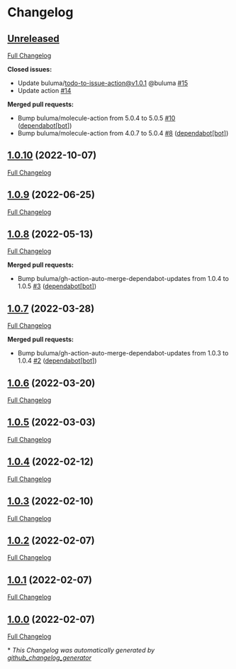 # Changelog

## [Unreleased](https://github.com/buluma/ansible-role-zabbix_web/tree/HEAD)

[Full Changelog](https://github.com/buluma/ansible-role-zabbix_web/compare/1.0.10...HEAD)

**Closed issues:**

- Update buluma/todo-to-issue-action@v1.0.1 @buluma [\#15](https://github.com/buluma/ansible-role-zabbix_web/issues/15)
- Update action [\#14](https://github.com/buluma/ansible-role-zabbix_web/issues/14)

**Merged pull requests:**

- Bump buluma/molecule-action from 5.0.4 to 5.0.5 [\#10](https://github.com/buluma/ansible-role-zabbix_web/pull/10) ([dependabot[bot]](https://github.com/apps/dependabot))
- Bump buluma/molecule-action from 4.0.7 to 5.0.4 [\#8](https://github.com/buluma/ansible-role-zabbix_web/pull/8) ([dependabot[bot]](https://github.com/apps/dependabot))

## [1.0.10](https://github.com/buluma/ansible-role-zabbix_web/tree/1.0.10) (2022-10-07)

[Full Changelog](https://github.com/buluma/ansible-role-zabbix_web/compare/1.0.9...1.0.10)

## [1.0.9](https://github.com/buluma/ansible-role-zabbix_web/tree/1.0.9) (2022-06-25)

[Full Changelog](https://github.com/buluma/ansible-role-zabbix_web/compare/1.0.8...1.0.9)

## [1.0.8](https://github.com/buluma/ansible-role-zabbix_web/tree/1.0.8) (2022-05-13)

[Full Changelog](https://github.com/buluma/ansible-role-zabbix_web/compare/1.0.7...1.0.8)

**Merged pull requests:**

- Bump buluma/gh-action-auto-merge-dependabot-updates from 1.0.4 to 1.0.5 [\#3](https://github.com/buluma/ansible-role-zabbix_web/pull/3) ([dependabot[bot]](https://github.com/apps/dependabot))

## [1.0.7](https://github.com/buluma/ansible-role-zabbix_web/tree/1.0.7) (2022-03-28)

[Full Changelog](https://github.com/buluma/ansible-role-zabbix_web/compare/1.0.6...1.0.7)

**Merged pull requests:**

- Bump buluma/gh-action-auto-merge-dependabot-updates from 1.0.3 to 1.0.4 [\#2](https://github.com/buluma/ansible-role-zabbix_web/pull/2) ([dependabot[bot]](https://github.com/apps/dependabot))

## [1.0.6](https://github.com/buluma/ansible-role-zabbix_web/tree/1.0.6) (2022-03-20)

[Full Changelog](https://github.com/buluma/ansible-role-zabbix_web/compare/1.0.5...1.0.6)

## [1.0.5](https://github.com/buluma/ansible-role-zabbix_web/tree/1.0.5) (2022-03-03)

[Full Changelog](https://github.com/buluma/ansible-role-zabbix_web/compare/1.0.4...1.0.5)

## [1.0.4](https://github.com/buluma/ansible-role-zabbix_web/tree/1.0.4) (2022-02-12)

[Full Changelog](https://github.com/buluma/ansible-role-zabbix_web/compare/1.0.3...1.0.4)

## [1.0.3](https://github.com/buluma/ansible-role-zabbix_web/tree/1.0.3) (2022-02-10)

[Full Changelog](https://github.com/buluma/ansible-role-zabbix_web/compare/1.0.2...1.0.3)

## [1.0.2](https://github.com/buluma/ansible-role-zabbix_web/tree/1.0.2) (2022-02-07)

[Full Changelog](https://github.com/buluma/ansible-role-zabbix_web/compare/1.0.1...1.0.2)

## [1.0.1](https://github.com/buluma/ansible-role-zabbix_web/tree/1.0.1) (2022-02-07)

[Full Changelog](https://github.com/buluma/ansible-role-zabbix_web/compare/1.0.0...1.0.1)

## [1.0.0](https://github.com/buluma/ansible-role-zabbix_web/tree/1.0.0) (2022-02-07)

[Full Changelog](https://github.com/buluma/ansible-role-zabbix_web/compare/6f57573861ceb264143110f2c3021c2ed3c731da...1.0.0)



\* *This Changelog was automatically generated by [github_changelog_generator](https://github.com/github-changelog-generator/github-changelog-generator)*
